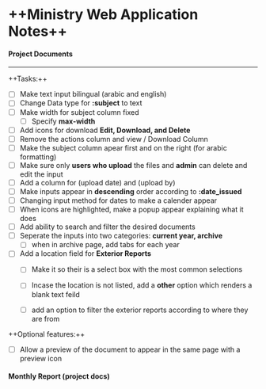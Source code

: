 # ++Ministry Web Application Notes++


#### Project Documents


- - -

++Tasks:++

- [ ] Make text input bilingual (arabic and english)
- [ ] Change Data type for **:subject** to  text
- [ ] Make width for subject column fixed
	- [ ] Specify **max-width**
- [ ] Add icons for download **Edit, Download, and Delete**
- [ ] Remove the actions column and view / Download Column
- [ ] Make the subject column apear first and on the right (for arabic formatting)
- [ ] Make sure only **users who upload** the files and **admin** can delete and edit the input
- [ ] Add a column for (upload date) and (upload by)
- [ ] Make inputs appear in **descending** order according to **:date_issued**
- [ ] Changing input method for dates to make a calender appear
- [ ] When icons are highlighted, make a popup appear explaining what it does
- [ ] Add ability to search and filter the desired documents
- [ ] Seperate the inputs into two categories: **current year, archive**
	- [ ] when in archive page, add tabs for each year
- [ ] Add a location field for **Exterior Reports** 
	- [ ] Make it so their is a select box with the most common selections
	- [ ] Incase the location is not listed, add a **other** option which renders a blank text feild 
	- [ ] add an option to filter the exterior reports according to where they are from


++Optional features:++

- [ ] Allow a preview of the document to appear in the same page with a preview icon


#### Monthly Report (project docs)